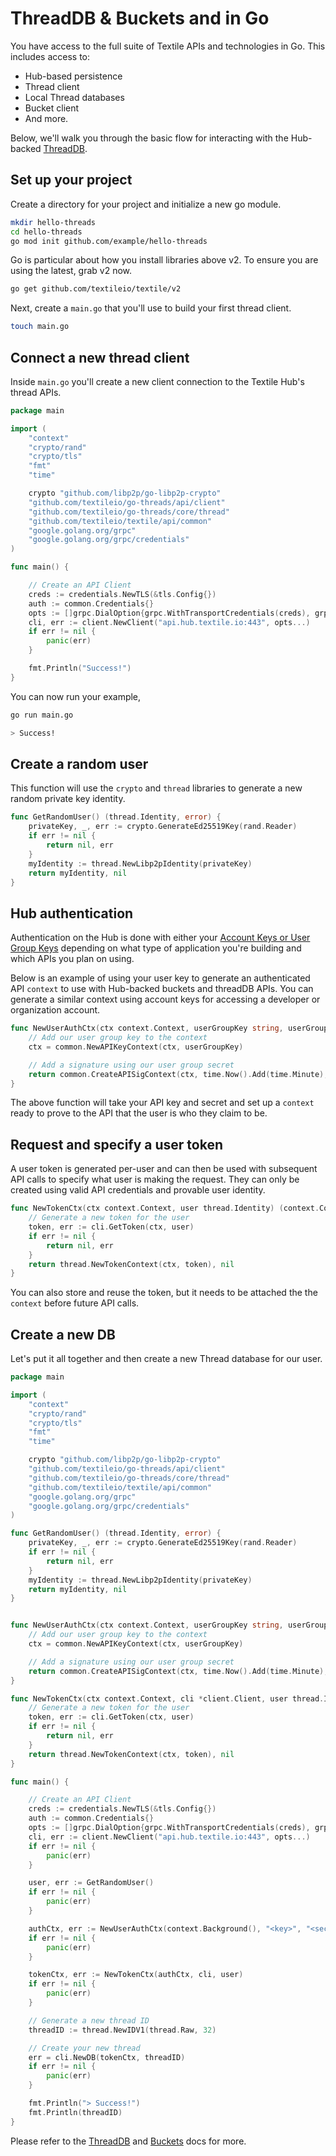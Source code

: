 # ThreadDB & Buckets and in Go

You have access to the full suite of Textile APIs and technologies in Go. This includes access to:

-   Hub-based persistence
-   Thread client
-   Local Thread databases
-   Bucket client
-   And more.

Below, we'll walk you through the basic flow for interacting with the Hub-backed [ThreadDB](https://github.com/textileio/go-threads).

## Set up your project

Create a directory for your project and initialize a new go module.

```sh
mkdir hello-threads
cd hello-threads
go mod init github.com/example/hello-threads
```

Go is particular about how you install libraries above v2. To ensure you are using the latest, grab v2 now.

```sh
go get github.com/textileio/textile/v2
```

Next, create a `main.go` that you'll use to build your first thread client.

```sh
touch main.go
```

## Connect a new thread client

Inside `main.go` you'll create a new client connection to the Textile Hub's thread APIs.

```go
package main

import (
    "context"
    "crypto/rand"
    "crypto/tls"
    "fmt"
    "time"

    crypto "github.com/libp2p/go-libp2p-crypto"
    "github.com/textileio/go-threads/api/client"
    "github.com/textileio/go-threads/core/thread"
    "github.com/textileio/textile/api/common"
    "google.golang.org/grpc"
    "google.golang.org/grpc/credentials"
)

func main() {

    // Create an API Client
    creds := credentials.NewTLS(&tls.Config{})
    auth := common.Credentials{}
    opts := []grpc.DialOption{grpc.WithTransportCredentials(creds), grpc.WithPerRPCCredentials(auth)}
    cli, err := client.NewClient("api.hub.textile.io:443", opts...)
    if err != nil {
        panic(err)
    }

    fmt.Println("Success!")
}
```

You can now run your example,

```sh
go run main.go

> Success!
```

## Create a random user

This function will use the `crypto` and `thread` libraries to generate a new random private key identity.

```go
func GetRandomUser() (thread.Identity, error) {
    privateKey, _, err := crypto.GenerateEd25519Key(rand.Reader)
    if err != nil {
        return nil, err
    }
    myIdentity := thread.NewLibp2pIdentity(privateKey)
    return myIdentity, nil
}
```

## Hub authentication

Authentication on the Hub is done with either your [Account Keys or User Group Keys](/hub/apis/) depending on what type of application you're building and which APIs you plan on using.

Below is an example of using your user key to generate an authenticated API `context` to use with Hub-backed buckets and threadDB APIs. You can generate a similar context using account keys for accessing a developer or organization account.

```go
func NewUserAuthCtx(ctx context.Context, userGroupKey string, userGroupSecret string) (context.Context, error) {
    // Add our user group key to the context
    ctx = common.NewAPIKeyContext(ctx, userGroupKey)

    // Add a signature using our user group secret
    return common.CreateAPISigContext(ctx, time.Now().Add(time.Minute), userGroupSecret)
}
```

The above function will take your API key and secret and set up a `context` ready to prove to the API that the user is who they claim to be.

## Request and specify a user token

A user token is generated per-user and can then be used with subsequent API calls to specify what user is making the request. They can only be created using valid API credentials and provable user identity.

```go
func NewTokenCtx(ctx context.Context, user thread.Identity) (context.Context, error){
    // Generate a new token for the user
    token, err := cli.GetToken(ctx, user)
    if err != nil {
        return nil, err
    }
    return thread.NewTokenContext(ctx, token), nil
}
```

You can also store and reuse the token, but it needs to be attached the the `context` before future API calls.

## Create a new DB

Let's put it all together and then create a new Thread database for our user.

```go
package main

import (
    "context"
    "crypto/rand"
    "crypto/tls"
    "fmt"
    "time"

    crypto "github.com/libp2p/go-libp2p-crypto"
    "github.com/textileio/go-threads/api/client"
    "github.com/textileio/go-threads/core/thread"
    "github.com/textileio/textile/api/common"
    "google.golang.org/grpc"
    "google.golang.org/grpc/credentials"
)

func GetRandomUser() (thread.Identity, error) {
    privateKey, _, err := crypto.GenerateEd25519Key(rand.Reader)
    if err != nil {
        return nil, err
    }
    myIdentity := thread.NewLibp2pIdentity(privateKey)
    return myIdentity, nil
}


func NewUserAuthCtx(ctx context.Context, userGroupKey string, userGroupSecret string) (context.Context, error) {
    // Add our user group key to the context
    ctx = common.NewAPIKeyContext(ctx, userGroupKey)

    // Add a signature using our user group secret
    return common.CreateAPISigContext(ctx, time.Now().Add(time.Minute), userGroupSecret)
}

func NewTokenCtx(ctx context.Context, cli *client.Client, user thread.Identity) (context.Context, error){
    // Generate a new token for the user
    token, err := cli.GetToken(ctx, user)
    if err != nil {
        return nil, err
    }
    return thread.NewTokenContext(ctx, token), nil
}

func main() {

    // Create an API Client
    creds := credentials.NewTLS(&tls.Config{})
    auth := common.Credentials{}
    opts := []grpc.DialOption{grpc.WithTransportCredentials(creds), grpc.WithPerRPCCredentials(auth)}
    cli, err := client.NewClient("api.hub.textile.io:443", opts...)
    if err != nil {
        panic(err)
    }

    user, err := GetRandomUser()
    if err != nil {
        panic(err)
    }

    authCtx, err := NewUserAuthCtx(context.Background(), "<key>", "<secret>")
    if err != nil {
        panic(err)
    }

    tokenCtx, err := NewTokenCtx(authCtx, cli, user)
    if err != nil {
        panic(err)
    }

    // Generate a new thread ID
    threadID := thread.NewIDV1(thread.Raw, 32)

    // Create your new thread
    err = cli.NewDB(tokenCtx, threadID)
    if err != nil {
        panic(err)
    }

    fmt.Println("> Success!")
    fmt.Println(threadID)
}


```

Please refer to the [ThreadDB](https://github.com/textileio/go-threads) and [Buckets](https://github.com/textileio/go-buckets) docs for more.
